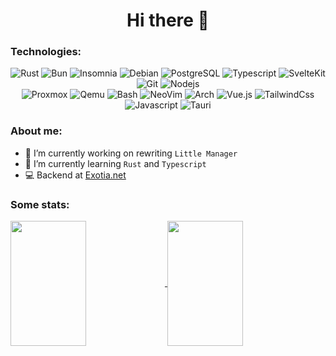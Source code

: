 <h1 align="center">Hi there 👋</h1>

<h3>Technologies:</h3>

<p align="center">
  <img alt="Rust" src="https://img.shields.io/badge/-Rust-000000?style=flat-square&logo=Rust&logoColor=white" />
  <img alt="Bun" src="https://img.shields.io/badge/-Bun-000000?style=flat-square&logo=Bun&logoColor=white" />
  <img alt="Insomnia" src="https://img.shields.io/badge/-Insomnia-4000BF?style=flat-square&logo=Insomnia&logoColor=white" />
  <img alt="Debian" src="https://img.shields.io/badge/-Debian-A81D33?style=flat-square&logo=Debian&logoColor=white" />
  <img alt="PostgreSQL" src="https://img.shields.io/badge/-PostgreSQL-4169E1?style=flat-square&logo=PostgreSQL&logoColor=white" />
  <img alt="Typescript" src="https://img.shields.io/badge/-Typescript-3178C6?style=flat-square&logo=Typescript&logoColor=white" />
  <img alt="SvelteKit" src="https://img.shields.io/badge/-Svelte-FF3E00?style=flat-square&logo=Svelte&logoColor=white" />
  <img alt="Git" src="https://img.shields.io/badge/-Git-F05032?style=flat-square&logo=git&logoColor=white" />
  <img alt="Nodejs" src="https://img.shields.io/badge/-Nodejs-339933?style=flat-square&logo=Node.js&logoColor=white" />
  <br/>
  <img alt="Proxmox" src="https://img.shields.io/badge/-Proxmox-E57000?style=flat-square&logo=Proxmox&logoColor=white" />
  <img alt="Qemu" src="https://img.shields.io/badge/-Qemu-FF6600?style=flat-square&logo=Qemu&logoColor=white" />
  <img alt="Bash" src="https://img.shields.io/badge/-Bash-4EAA25?style=flat-square&logo=gnu-bash&logoColor=white" />
  <img alt="NeoVim" src="https://img.shields.io/badge/-NeoVim-57A143?style=flat-square&logo=NeoVim&logoColor=white" />
  <img alt="Arch" src="https://img.shields.io/badge/-Arch-1793D1?style=flat-square&logo=Archlinux&logoColor=white" />
  <img alt="Vue.js" src="https://img.shields.io/badge/-Vuejs-4FC08D?style=flat-square&logo=Vue.js&logoColor=white" />
  <img alt="TailwindCss" src="https://img.shields.io/badge/-TailwindCss-06B6D4?style=flat-square&logo=TailwindCss&logoColor=white" />
  <img alt="Javascript" src="https://img.shields.io/badge/-Javascript-F7DF1E?style=flat-square&logo=Javascript&logoColor=white" />
  <img alt="Tauri" src="https://img.shields.io/badge/-Tauri-24C8D8?style=flat-square&logo=Tauri&logoColor=white" />
</p>

<h3>About me:</h3>

- 🔭 I’m currently working on rewriting `Little Manager`
- 🌱 I’m currently learning `Rust` and `Typescript`
- 💻 Backend at [Exotia.net](https://exotia.net) 

<h3>Some stats:</h3>

<a href="https://wakatime.com/@ponurakk">
  <img align="center" width="49%" height="200px" src="https://github-readme-stats.vercel.app/api/wakatime?username=ponurakk&langs_count=10&theme=transparent&text_color=ffffff&title_color=ffffff&layout=compact&custom_title=Last%207%20days...&range=last_7_days&hide_border=true" />
</a>
<a href="https://github.com/ponurakk">
  <img align="center" width="49%" height="200px" src="https://github-readme-stats.vercel.app/api?username=ponurakk&theme=transparent&text_color=ffffff&title_color=ffffff&show_icons=true&hide_border=true&count_private=true" />
</a>

<!--
**ponurakk/ponurakk** is a ✨ _special_ ✨ repository because its `README.md` (this file) appears on your GitHub profile.

Here are some ideas to get you started:

- 🔭 I’m currently working on ...
- 🌱 I’m currently learning ...
- 👯 I’m looking to collaborate on ...
- 🤔 I’m looking for help with ...
- 💬 Ask me about ...
- 📫 How to reach me: ...
- 😄 Pronouns: ...
- ⚡ Fun fact: ...
-->
